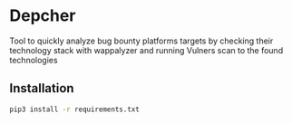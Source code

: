 # Depcher
Tool to quickly analyze bug bounty platforms targets by checking their technology stack with wappalyzer and running Vulners scan to the found technologies

## Installation
```bash
pip3 install -r requirements.txt
```
